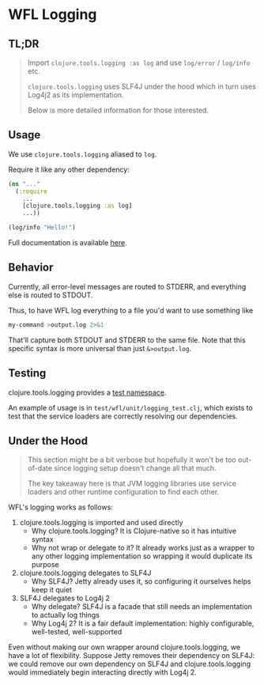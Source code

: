 # WFL Logging

## TL;DR
> Import `clojure.tools.logging :as log` and use `log/error` / `log/info` etc.
>
> `clojure.tools.logging` uses SLF4J under the hood which in turn uses Log4j2 as its implementation.
>
> Below is more detailed information for those interested.

## Usage
We use `clojure.tools.logging` aliased to `log`.

Require it like any other dependency:
```clojure
(ns "..."
  (:require
    ...
    [clojure.tools.logging :as log]
    ...))

(log/info "Hello!")
```

Full documentation is available [here](http://clojure.github.io/tools.logging/#clojure.tools.logging).

## Behavior
Currently, all error-level messages are routed to STDERR, and everything else is routed to STDOUT.

Thus, to have WFL log everything to a file you'd want to use something like
```bash
my-command >output.log 2>&1
```
That'll capture both STDOUT and STDERR to the same file.
Note that this specific syntax is more universal than just `&>output.log`.


## Testing
clojure.tools.logging provides a [test namespace](http://clojure.github.io/tools.logging/#clojure.tools.logging.test).

An example of usage is in `test/wfl/unit/logging_test.clj`, which exists to test that the service loaders are correctly resolving our dependencies.

## Under the Hood
> This section might be a bit verbose but hopefully it won't be too out-of-date since logging setup
> doesn't change all that much.
>
> The key takeaway here is that JVM logging libraries use service loaders
> and other runtime configuration to find each other.

WFL's logging works as follows:

1. clojure.tools.logging is imported and used directly
   - Why clojure.tools.logging? It is Clojure-native so it has intuitive syntax
   - Why not wrap or delegate to it? It already works just as a wrapper to any
     other logging implementation so wrapping it would duplicate its purpose
2. clojure.tools.logging delegates to SLF4J
   - Why SLF4J? Jetty already uses it, so configuring it ourselves helps keep
     it quiet
3. SLF4J delegates to Log4j 2
   - Why delegate? SLF4J is a facade that still needs an implementation to
     actually log things
   - Why Log4j 2? It is a fair default implementation: highly configurable,
     well-tested, well-supported

Even without making our own wrapper around clojure.tools.logging, we have
a lot of flexibility. Suppose Jetty removes their dependency on SLF4J: we
could remove our own dependency on SLF4J and clojure.tools.logging would
immediately begin interacting directly with Log4j 2.
